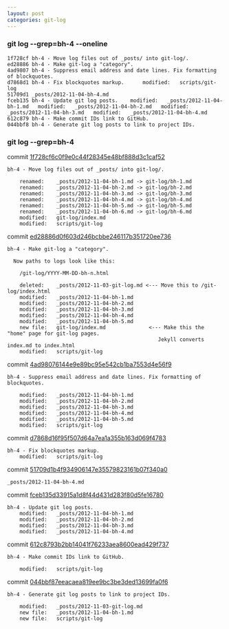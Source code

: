 ```yaml
---
layout: post
categories: git-log 
---
```



### git log --grep=bh-4 --oneline

    1f728cf bh-4 - Move log files out of _posts/ into git-log/.
    ed28886 bh-4 - Make git-log a "category".
    4ad9807 bh-4 - Suppress email address and date lines. Fix formatting of blockquotes.
    d7868d1 bh-4 - Fix blockquotes markup.  	modified:   scripts/git-log
    51709d1 _posts/2012-11-04-bh-4.md
    fceb135 bh-4 - Update git log posts.  	modified:   _posts/2012-11-04-bh-1.md  	modified:   _posts/2012-11-04-bh-2.md  	modified:   _posts/2012-11-04-bh-3.md  	modified:   _posts/2012-11-04-bh-4.md
    612c879 bh-4 - Make commit IDs link to GitHub.
    044bbf8 bh-4 - Generate git log posts to link to project IDs.
    


### git log --grep=bh-4

commit [1f728cf6c0f9e0c44f28345e48bf888d3c1caf52](https://github.com/bryanhirsch/bryanhirsch.github.com/commit/1f728cf6c0f9e0c44f28345e48bf888d3c1caf52)

    bh-4 - Move log files out of _posts/ into git-log/.
    
     	renamed:    _posts/2012-11-04-bh-1.md -> git-log/bh-1.md
     	renamed:    _posts/2012-11-04-bh-2.md -> git-log/bh-2.md
     	renamed:    _posts/2012-11-04-bh-3.md -> git-log/bh-3.md
     	renamed:    _posts/2012-11-04-bh-4.md -> git-log/bh-4.md
     	renamed:    _posts/2012-11-04-bh-5.md -> git-log/bh-5.md
     	renamed:    _posts/2012-11-04-bh-6.md -> git-log/bh-6.md
     	modified:   git-log/index.md
     	modified:   scripts/git-log

commit [ed28886d0f603d246bcbbe246117b351720ee736](https://github.com/bryanhirsch/bryanhirsch.github.com/commit/ed28886d0f603d246bcbbe246117b351720ee736)

    bh-4 - Make git-log a "category".
    
      Now paths to logs look like this:
    
        /git-log/YYYY-MM-DD-bh-n.html
    
     	deleted:    _posts/2012-11-03-git-log.md <--- Move this to /git-log/index.html
     	modified:   _posts/2012-11-04-bh-1.md
     	modified:   _posts/2012-11-04-bh-2.md
     	modified:   _posts/2012-11-04-bh-3.md
     	modified:   _posts/2012-11-04-bh-4.md
     	modified:   _posts/2012-11-04-bh-5.md
     	new file:   git-log/index.md              <--- Make this the "home" page for git-log pages.
                                                     Jekyll converts index.md to index.html
     	modified:   scripts/git-log

commit [4ad98076144e9e89bc95e542cb1ba7553d4e56f9](https://github.com/bryanhirsch/bryanhirsch.github.com/commit/4ad98076144e9e89bc95e542cb1ba7553d4e56f9)

    bh-4 - Suppress email address and date lines. Fix formatting of blockquotes.
    
     	modified:   _posts/2012-11-04-bh-1.md
     	modified:   _posts/2012-11-04-bh-2.md
     	modified:   _posts/2012-11-04-bh-3.md
     	modified:   _posts/2012-11-04-bh-4.md
     	modified:   _posts/2012-11-04-bh-5.md
     	modified:   scripts/git-log

commit [d7868d16f95f507d64a7ea1a355b163d069f4783](https://github.com/bryanhirsch/bryanhirsch.github.com/commit/d7868d16f95f507d64a7ea1a355b163d069f4783)

    bh-4 - Fix blockquotes markup.
     	modified:   scripts/git-log

commit [51709d1b4f934906147e35579823161b07f340a0](https://github.com/bryanhirsch/bryanhirsch.github.com/commit/51709d1b4f934906147e35579823161b07f340a0)

    _posts/2012-11-04-bh-4.md

commit [fceb135d33915a1d8f44d431d283f80d5fe16780](https://github.com/bryanhirsch/bryanhirsch.github.com/commit/fceb135d33915a1d8f44d431d283f80d5fe16780)

    bh-4 - Update git log posts.
     	modified:   _posts/2012-11-04-bh-1.md
     	modified:   _posts/2012-11-04-bh-2.md
     	modified:   _posts/2012-11-04-bh-3.md
     	modified:   _posts/2012-11-04-bh-4.md

commit [612c8793b2bb14041f76233aea8600ead429f737](https://github.com/bryanhirsch/bryanhirsch.github.com/commit/612c8793b2bb14041f76233aea8600ead429f737)

    bh-4 - Make commit IDs link to GitHub.
    
     	modified:   scripts/git-log

commit [044bbf87eeacaea819ee9bc3be3ded13699fa0f6](https://github.com/bryanhirsch/bryanhirsch.github.com/commit/044bbf87eeacaea819ee9bc3be3ded13699fa0f6)

    bh-4 - Generate git log posts to link to project IDs.
    
     	modified:   _posts/2012-11-03-git-log.md
     	new file:   _posts/2012-11-04-bh-1.md
     	new file:   scripts/git-log

